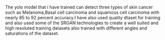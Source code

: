 The yolo model that i have trained can detect three types of skin cancer such as Melanoma,Basal cell carcinoma and squamous cell carcinoma with nearly 85 to 92 percent accuracy.I have also used quality dtaset for training and also used some of the SRGAN technologies to create a well suited and high resoluted training datasets also trained with different angles and saturations of the dataset.
